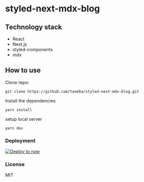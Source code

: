 # styled-next-mdx-blog

## Technology stack
- React
- Next.js
- styled-components
- mdx

## How to use
Clone repo:

```
git clone https://github.com/taneba/styled-next-mdx-blog.git
```

Install the dependencies
```
yarn install
```

setup local server
```
yarn dev
```

### Deployment
[![Deploy to now](https://deploy.now.sh/static/button.svg)](https://deploy.now.sh/?repo=https://github.com/ooade/NextSimpleStarter)

### License
MIT